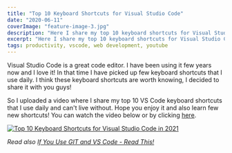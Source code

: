 ```yaml
---
title: "Top 10 Keyboard Shortcuts for Visual Studio Code"
date: "2020-06-11"
coverImage: "feature-image-3.jpg"
description: "Here I share my top 10 keyboard shortcuts for Visual Studio Code that I use daily. These are something that every Visual Studio Code user should know."
excerpt: "Here I share my top 10 keyboard shortcuts for Visual Studio Code that I use daily. These are something that every Visual Studio Code user should know."
tags: productivity, vscode, web development, youtube
---
```


Visual Studio Code is a great code editor. I have been using it few years now and I love it! In that time I have picked up few keyboard shortcuts that I use daily. I think these keyboard shortcuts are worth knowing, I decided to share it with you guys!

So I uploaded a video where I share my top 10 VS Code keyboard shortcuts that I use daily and can't live without. Hope you enjoy it and also learn few new shortcuts! You can watch the video below or by clicking [here](https://www.youtube.com/watch?v=9Jo084i0Dzs).

[![Top 10 Keyboard Shortcuts for Visual Studio Code in 2021](http://img.youtube.com/vi/9Jo084i0Dzs/0.jpg)](http://www.youtube.com/watch?v=9Jo084i0Dzs)

_Read also [If You Use GIT and VS Code - Read This!](/blog/if-you-use-git-and-vs-code-read-this/)_
